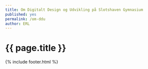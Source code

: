 ```yaml
---
title: Om Digitalt Design og Udvikling på Slotshaven Gymnasium
published: yes
permalink: /om-ddu
author: ERL
---
```

# {{ page.title }}
{% include footer.html %}